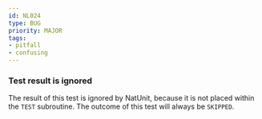```yaml
---
id: NL024
type: BUG
priority: MAJOR
tags:
- pitfall
- confusing
---
```


### Test result is ignored

The result of this test is ignored by NatUnit, because it is not placed within the `TEST` subroutine.
The outcome of this test will always be `SKIPPED`.


